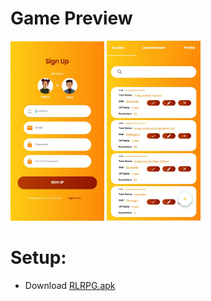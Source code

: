 # Game Preview
 <div style="display: inline-block;">
  <img src="https://raw.githubusercontent.com/josephgcedeno/Mobile-Tasker-Anrdroid-Studio-RLRPG/master/preview/IMG_20220130_134138.JPG" width="150">
  <img src="https://raw.githubusercontent.com/josephgcedeno/Mobile-Tasker-Anrdroid-Studio-RLRPG/master/preview/IMG_20220130_134036.JPG" width="150">
 </div>

# Setup:
- Download [RLRPG.apk](https://drive.google.com/file/d/1R78Nnd7HTW4sfggDhbd7wakYnlM2IFm4/view?usp=sharing)
